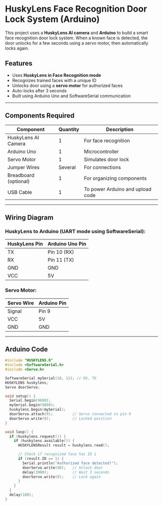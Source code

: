 # HuskyLens Face Recognition Door Lock System (Arduino)

This project uses a **HuskyLens AI camera** and **Arduino** to build a smart face recognition door lock system. When a known face is detected, the door unlocks for a few seconds using a servo motor, then automatically locks again.

## Features

- Uses **HuskyLens in Face Recognition mode**
- Recognizes trained faces with a unique ID
- Unlocks door using a **servo motor** for authorized faces
- Auto-locks after 3 seconds
- Built using Arduino Uno and SoftwareSerial communication

---

## Components Required

| Component          | Quantity | Description                                 |
|--------------------|----------|---------------------------------------------|
| HuskyLens AI Camera| 1        | For face recognition                        |
| Arduino Uno        | 1        | Microcontroller                             |
| Servo Motor        | 1        | Simulates door lock                         |
| Jumper Wires       | Several  | For connections                             |
| Breadboard (optional)| 1      | For organizing components                   |
| USB Cable          | 1        | To power Arduino and upload code            |

---

## Wiring Diagram

### HuskyLens to Arduino (UART mode using SoftwareSerial):

| HuskyLens Pin | Arduino Uno Pin |
|---------------|------------------|
| TX            | Pin 10 (RX)      |
| RX            | Pin 11 (TX)      |
| GND           | GND              |
| VCC           | 5V               |

### Servo Motor:

| Servo Wire | Arduino Pin |
|------------|-------------|
| Signal     | Pin 9       |
| VCC        | 5V          |
| GND        | GND         |

---

## Arduino Code

```cpp
#include "HUSKYLENS.h"
#include <SoftwareSerial.h>
#include <Servo.h>

SoftwareSerial mySerial(10, 11); // RX, TX
HUSKYLENS huskylens;
Servo doorServo;

void setup() {
  Serial.begin(9600);
  mySerial.begin(9600);
  huskylens.begin(mySerial);
  doorServo.attach(9);         // Servo connected to pin 9
  doorServo.write(0);          // Locked position
}

void loop() {
  if (huskylens.request()) {
    if (huskylens.available()) {
      HUSKYLENSResult result = huskylens.read();

      // Check if recognized face has ID 1
      if (result.ID == 1) {
        Serial.println("Authorized face detected!");
        doorServo.write(90);   // Unlock door
        delay(3000);           // Wait 3 seconds
        doorServo.write(0);    // Lock again
      }
    }
  }
  delay(100);
}
